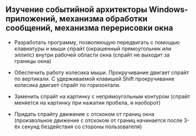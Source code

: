 ## Изучение событийной архитекторы Windows-приложений, механизма обработки сообщений, механизма перерисовки окна

* Разработать программу, позволяющую передвигать с помощью клавиатуры и мыши спрайт (окрашенный прямоугольник или эллипс) внутри рабочей области окна (спрайт не выходит за границы окна)

* Обеспечить работу колесика мыши. Прокручивание двигает спрайт по вертикали. С удерживаемой клавишей Shift прокручивание колесика двигает спрайт по горизонтали.

* Заменить спрайт на картинку с непрямоугольным контуром (спрайт меняется на картинку при нажатии пробела, и наоборот)

* Придать спрайту движение с отскоком от границ окна (произвольное движение с отскоком от границ начинается после 3-ёх секунд бездействия со стороны пользователя)
